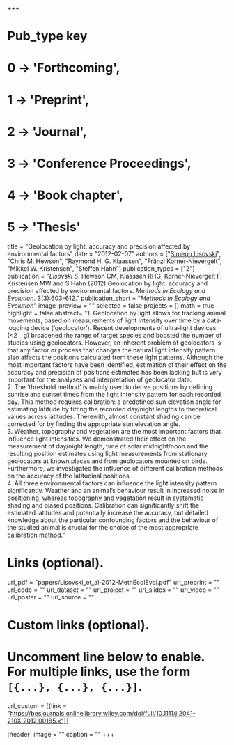 +++
# Pub_type key
# 0 -> 'Forthcoming',
# 1 -> 'Preprint',
# 2 -> 'Journal',
# 3 -> 'Conference Proceedings',
# 4 -> 'Book chapter',
# 5 -> 'Thesis'
  
title = "Geolocation by light: accuracy and precision affected by environmental factors"
date = "2012-02-07"
authors = ["[Simeon Lisovski](hhttps://slisovski.netlify.com/)", "Chris M. Hewson", "Raymond H. G. Klaassen", "Fränzi Korner‐Nievergelt", "Mikkel W. Kristensen",  "Steffen Hahn"]
publication_types = ["2"]
publication = "*Lisovski S*, Hewson CM, Klaassen RHG, Korner‐Nievergelt F, Kristensen MW and S Hahn (2012) Geolocation by light: accuracy and precision affected by environmental factors. _Methods in Ecology and Evolution_. 3(3):603-612."
publication_short = "_Methods in Ecology and Evolution_"
image_preview = ""
selected = false
projects = []
math = true
highlight = false
abstract= "1. Geolocation by light allows for tracking animal movements, based on measurements of light intensity over time by a data‐logging device (‘geolocator’). Recent developments of ultra‐light devices (<2 g) broadened the range of target species and boosted the number of studies using geolocators. However, an inherent problem of geolocators is that any factor or process that changes the natural light intensity pattern also affects the positions calculated from these light patterns. Although the most important factors have been identified, estimation of their effect on the accuracy and precision of positions estimated has been lacking but is very important for the analyses and interpretation of geolocator data.<br />2. The ‘threshold method’ is mainly used to derive positions by defining sunrise and sunset times from the light intensity pattern for each recorded day. This method requires calibration: a predefined sun elevation angle for estimating latitude by fitting the recorded day/night lengths to theoretical values across latitudes. Therewith, almost constant shading can be corrected for by finding the appropriate sun elevation angle.<br />3. Weather, topography and vegetation are the most important factors that influence light intensities. We demonstrated their effect on the measurement of day/night length, time of solar midnight/noon and the resulting position estimates using light measurements from stationary geolocators at known places and from geolocators mounted on birds. Furthermore, we investigated the influence of different calibration methods on the accuracy of the latitudinal positions.<br />4. All three environmental factors can influence the light intensity pattern significantly. Weather and an animal’s behaviour result in increased noise in positioning, whereas topography and vegetation result in systematic shading and biased positions. Calibration can significantly shift the estimated latitudes and potentially increase the accuracy, but detailed knowledge about the particular confounding factors and the behaviour of the studied animal is crucial for the choice of the most appropriate calibration method."
  
# Links (optional).
url_pdf = "papers/Lisovski_et_al-2012-MethEcolEvol.pdf"
url_preprint = ""
url_code = ""
url_dataset = ""
url_project = ""
url_slides = ""
url_video = ""
url_poster = ""
url_source = ""
  
# Custom links (optional).
#   Uncomment line below to enable. For multiple links, use the form `[{...}, {...}, {...}]`.
url_custom = [{link = "https://besjournals.onlinelibrary.wiley.com/doi/full/10.1111/j.2041-210X.2012.00185.x"}]
  
[header]
image = ""
caption = ""
+++
